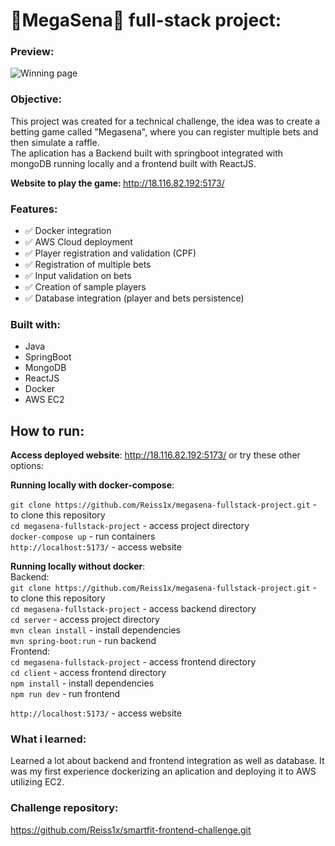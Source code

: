# 💸MegaSena💸 full-stack project:
### Preview:
<img src="https://i.imgur.com/BLx00LO.gif" alt="Winning page">

### Objective:

This project was created for a technical challenge, the idea was to create a betting game called "Megasena", where you can register multiple bets and then simulate a raffle.  
The aplication has a Backend built with springboot integrated with mongoDB running locally and a frontend built with ReactJS.

<strong>Website to play the game: </strong>http://18.116.82.192:5173/
### Features:

- :white_check_mark: Docker integration
- :white_check_mark: AWS Cloud deployment
- :white_check_mark: Player registration and validation (CPF)
- :white_check_mark: Registration of multiple bets
- :white_check_mark: Input validation on bets
- :white_check_mark: Creation of sample players
- :white_check_mark: Database integration (player and bets persistence)

### Built with:
- Java
- SpringBoot
- MongoDB
- ReactJS
- Docker
- AWS EC2

## How to run:

**Access deployed website**:
http://18.116.82.192:5173/
or try these other options:

**Running locally with docker-compose**:

`git clone https://github.com/Reiss1x/megasena-fullstack-project.git` - to clone this repository  
`cd megasena-fullstack-project` - access project directory  
`docker-compose up` - run containers  
`http://localhost:5173/` - access website  

**Running locally without docker**:  
Backend:  
`git clone https://github.com/Reiss1x/megasena-fullstack-project.git` - to clone this repository    
`cd megasena-fullstack-project` - access backend directory  
`cd server` - access project directory  
`mvn clean install` - install dependencies  
`mvn spring-boot:run` - run backend  
Frontend:  
`cd megasena-fullstack-project` - access frontend directory  
`cd client` - access frontend directory  
`npm install` - install dependencies  
`npm run dev` - run frontend  

`http://localhost:5173/` - access website  



### What i learned:

Learned a lot about backend and frontend integration as well as database. It was my first experience dockerizing an aplication and deploying it to AWS utilizing EC2.

### Challenge repository:

https://github.com/Reiss1x/smartfit-frontend-challenge.git

